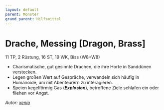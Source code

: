```yaml
---
layout: default
parent: Monster
grand_parent: Hilfsmittel
---
```


# Drache, Messing [Dragon, Brass]
11 TP, 2 Rüstung, 16 ST, 19 WK, Biss (W8+W8)
- Charismatische, gut gesinnte Drachen, die ihre Horte in Sanddünen verstecken.
- Legen großen Wert auf Gespräche, verwandeln sich häufig in Humanoide, um mit Abenteurern zu interagieren.
- Speien kegelförmig Gas (***Explosion***), betroffene Ziele schlafen ein oder fliehen vor Angst.

*Autor: [xenio](https://xenioinabottle.blogspot.com)*
